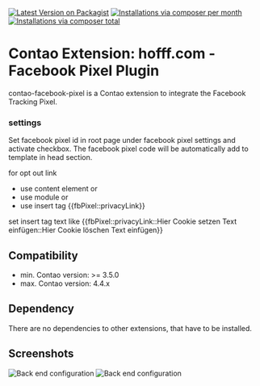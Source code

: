 [![Latest Version on Packagist](http://img.shields.io/packagist/v/hofff/contao-facebook-pixel.svg?style=flat)](https://packagist.org/packages/hofff/contao-facebook-pixel)
[![Installations via composer per month](http://img.shields.io/packagist/dm/hofff/contao-facebook-pixel.svg?style=flat)](https://packagist.org/packages/hofff/contao-facebook-pixel)
[![Installations via composer total](http://img.shields.io/packagist/dt/hofff/contao-facebook-pixel.svg?style=flat)](https://packagist.org/packages/hofff/contao-facebook-pixel)
# Contao Extension: hofff.com - Facebook Pixel Plugin

contao-facebook-pixel is a Contao extension to integrate the Facebook Tracking Pixel.

### settings
Set facebook pixel id in root page under facebook pixel settings
and activate checkbox. The facebook pixel code will be automatically add to template in head section.

for opt out link
- use content element or
- use module or
- use insert tag {{fbPixel::privacyLink}}

set insert tag text like
{{fbPixel::privacyLink::Hier Cookie setzen Text einfügen::Hier Cookie löschen Text einfügen}}

## Compatibility

- min. Contao version: >= 3.5.0
- max. Contao version: 4.4.x


## Dependency

There are no dependencies to other extensions, that have to be installed.


## Screenshots

![Back end configuration](screenshot-backend.png)
![Back end configuration](screenshot-frontend.png)
